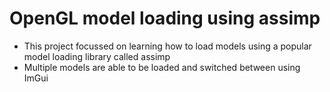 # OpenGL model loading using assimp

* This project focussed on learning how to load models using a popular model loading library called assimp
* Multiple models are able to be loaded and switched between using ImGui

